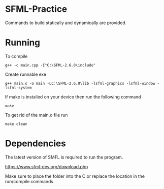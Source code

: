 # SFML-Practice
Commands to build statically and dynamically are provided.

# Running

To compile
```
g++ -c main.cpp -I"C:\SFML-2.6.0\include"
```

Create runnable exe
```
g++ main.o -o main -LC:\SFML-2.6.0\lib -lsfml-graphics -lsfml-window -lsfml-system
```

If make is installed on your device then run the following command

```
make
```
To get rid of the main.o file run
```
make clean
```

# Dependencies
The latest version of SMFL is required to run the program.

https://www.sfml-dev.org/download.php

Make sure to place the folder into the C or replace the location in the run/compile commands.

